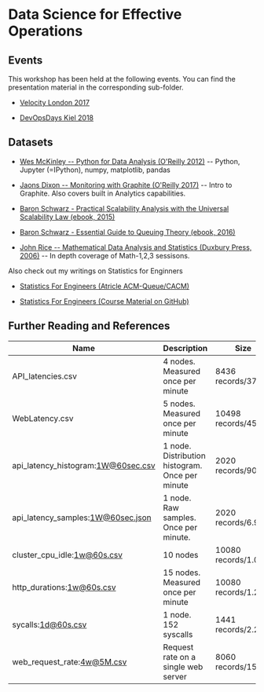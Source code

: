 # Data Science for Effective Operations

## Events

This workshop has been held at the following events.
You can find the presentation material in the corresponding sub-folder.

* [Velocity London 2017](2017-10-17-Velocity-London/)

* [DevOpsDays Kiel 2018](2018-05-15-DOD-Kiel/)

## Datasets

* [Wes McKinley -- Python for Data Analysis (O'Reilly 2012)](http://shop.oreilly.com/product/0636920023784.do) -- Python, Jupyter (=IPython), numpy, matplotlib, pandas

* [Jaons Dixon -- Monitoring with Graphite (O'Reilly 2017)](http://shop.oreilly.com/product/0636920035794.do) -- Intro to Graphite. Also covers built in Analytics capabilities.

* [Baron Schwarz - Practical Scalability Analysis with the Universal Scalability Law (ebook, 2015)](https://www.vividcortex.com/resources/universal-scalability-law/)

* [Baron Schwarz - Essential Guide to Queuing Theory (ebook, 2016)](https://www.vividcortex.com/resources/queueing-theory)

* [John Rice -- Mathematical Data Analysis and Statistics (Duxbury Press, 2006)](https://www.amazon.com/Mathematical-Statistics-Analysis-Available-Enhanced/dp/0534399428) -- In depth coverage of Math-1,2,3 sessisons.

Also check out my writings on Statistics for Enginners

* [Statistics For Engineers (Atricle ACM-Queue/CACM)](http://queue.acm.org/detail.cfm?id=2903468)

* [Statistics For Engineers (Course Material on GitHub)](https://github.com/HeinrichHartmann/Statistics-for-Engineers)

## Further Reading and References

| Name | Description | Size |
| --- | --- | --- |
| API_latencies.csv | 4 nodes. Measured once per minute | 8436 records/371kb |
| WebLatency.csv | 5 nodes. Measured once per minute | 10498 records/455kb |
| api_latency_histogram:1W@60sec.csv | 1 node. Distribution histogram. Once per minute | 2020 records/900kb |
| api_latency_samples:1W@60sec.json | 1 node. Raw samples. Once per minute. | 2020 records/6.9Mb |
| cluster_cpu_idle:1w@60s.csv | 10 nodes | 10080 records/1.0Mb |
| http_durations:1w@60s.csv | 15 nodes. Measured once per minute | 10080 records/1.2Mb |
| sycalls:1d@60s.csv | 1 node. 152 syscalls | 1441 records/2.2Mb |
| web_request_rate:4w@5M.csv | Request rate on a single web server | 8060 records/153kb |
